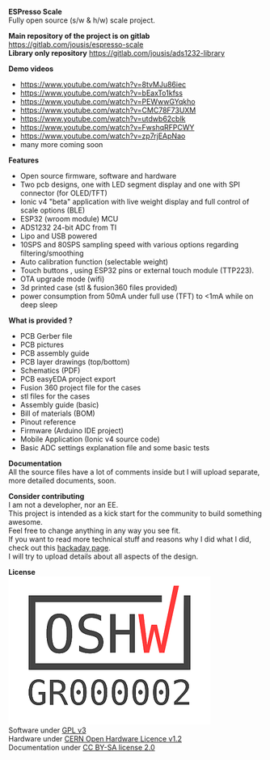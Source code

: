  **ESPresso Scale**  
Fully open source (s/w & h/w) scale project.
  
  
**Main repository of the project is on gitlab**  
https://gitlab.com/jousis/espresso-scale    
**Library only repository**
https://gitlab.com/jousis/ads1232-library  
  
  
**Demo videos**
- https://www.youtube.com/watch?v=8tvMJu86iec
- https://www.youtube.com/watch?v=bEaxTo1kfss
- https://www.youtube.com/watch?v=PEWwwGYqkho
- https://www.youtube.com/watch?v=CMC78F73UXM
- https://www.youtube.com/watch?v=utdwb62cblk
- https://www.youtube.com/watch?v=FwshqRFPCWY
- https://www.youtube.com/watch?v=zp7rjEApNao
- many more coming soon



**Features**
- Open source firmware, software and hardware
- Two pcb designs, one with LED segment display and one with SPI connector (for OLED/TFT)
- Ionic v4 "beta" application with live weight display and full control of scale options (BLE)
- ESP32 (wroom module) MCU
- ADS1232 24-bit ADC from TI
- Lipo and USB powered
- 10SPS and 80SPS sampling speed with various options regarding filtering/smoothing
- Auto calibration function (selectable weight)
- Touch buttons , using ESP32 pins or external touch module (TTP223).
- OTA upgrade mode (wifi)
- 3d printed case (stl & fusion360 files provided)
- power consumption from 50mA under full use (TFT) to <1mA while on deep sleep



**What is provided ?**
- PCB Gerber file
- PCB pictures
- PCB assembly guide
- PCB layer drawings (top/bottom)
- Schematics (PDF)
- PCB easyEDA project export
- Fusion 360 project file for the cases
- stl files for the cases
- Assembly guide (basic)
- Bill of materials (BOM)
- Pinout reference
- Firmware (Arduino IDE project)
- Mobile Application (Ionic v4 source code)
- Basic ADC settings explanation file and some basic tests


  

**Documentation**  
All the source files have a lot of comments inside but I will upload separate, more detailed documents, soon.

  


**Consider contributing**  
I am not a developher, nor an EE.  
This project is intended as a kick start for the community to build something awesome.  
Feel free to change anything in any way you see fit.  
If you want to read more technical stuff and reasons why I did what I did, check out this [hackaday page](https://hackaday.io/project/164256-espresso-scale).  
I will try to upload details about all aspects of the design.  

  
**License**  
![OSHW Certification](Hardware/OSHW_mark_GR000002_medium.png)  
Software under [GPL v3](https://gitlab.com/jousis/espresso-scale/blob/master/LICENSE)  
Hardware under [CERN Open Hardware Licence v1.2](https://gitlab.com/jousis/espresso-scale/blob/master/hw-LICENSE)  
Documentation under [CC BY-SA license 2.0](https://creativecommons.org/licenses/by-sa/2.0/)
